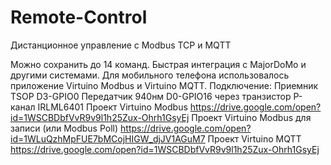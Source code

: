 # Remote-Control
Дистанционное управление с Modbus TCP и MQTT

Можно сохранить до 14 команд. Быстрая интеграция с MajorDoMo и другими системами.
Для мобильного телефона использовалось приложение Virtuino Modbus и Virtuino MQTT.
Подключение:
Приемник    TSOP      D3-GPIO0
Передатчик 940нм    D0-GPIO16 через транзистор P-канал IRLML6401
Проект Virtuino Modbus https://drive.google.com/open?id=1WSCBDbfVvR9v9l1h25Zux-Ohrh1GsyEj
Проект Virtuino Modbus для записи (или Modbus Poll) https://drive.google.com/open?id=1WLuQzhMpFUE7bMCojHIGW_djJV1AGuM7
Проект Virtuino MQTT https://drive.google.com/open?id=1WSCBDbfVvR9v9l1h25Zux-Ohrh1GsyEj
